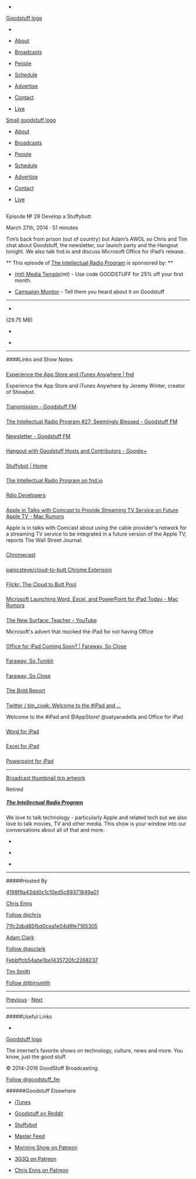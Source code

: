 

-
[Goodstuff logo](http://www.goodstuff.fm/)[](/assets/goodstuff_logo-17c1fe6f378352de5d7345f76152130b.svg)

-


-  [About](/about)

-  [Broadcasts](/broadcasts)

-  [People](/people)

-  [Schedule](/schedule)

-  [Advertise](/advertise)

-  [Contact](/contact)

-  [Live](/live)


[Small goodstuff logo](http://www.goodstuff.fm/)[](/assets/small_goodstuff_logo-bf032e72b9ec41494f4d90905f1ad619.svg)


-  [About](/about)

-  [Broadcasts](/broadcasts)

-  [People](/people)

-  [Schedule](/schedule)

-  [Advertise](/advertise)

-  [Contact](/contact)

-  [Live](/live)


##
Episode № 28
Develop a Stuffybutt


March 27th, 2014
·
51
minutes


Tim’s back from prison (out of country) but Adam’s AWOL so Chris and Tim chat about Goodstuff, the newsletter, our launch party and the Hangout tonight. We also talk fnd.io and discuss Microsoft Office for iPad’s release.


**
This episode of
[The Intellectual Radio Program](/tirp)
is sponsored by:
**


-  [(mt) Media Temple](http://mediatemple.net/?utm_source=goodstuff&utm_medium=textlink&utm_content=mar_podcast&utm_campaign=general)(mt) - Use code GOODSTUFF for 25% off your first month.

-  [Campaign Monitor](http://www.campaignmonitor.com/) - Tell them you heard about it on Goodstuff


------------------------------


-
[](https://goodstuffs3.s3.amazonaws.com/uploads/tirp-28.mp3)(29.75 MB)

-
[](http://twitter.com/intent/tweet?text=The%20Intellectual%20Radio%20Program%20%E2%84%96%2028%20on%20@goodstuff_fm%20-%20http://goodstuff.fm/tirp/28)

-
[](http://www.facebook.com/sharer/sharer.php?u=http://goodstuff.fm/tirp/28)


------------------------------


####Links and Show Notes

#####
[Experience the App Store and iTunes Anywhere | fnd](https://fnd.io/#/)


Experience the App Store and iTunes Anywhere by Jeremy Winter, creator of Showbot.


#####
[Transmission - Goodstuff FM](http://goodstuff.fm/transmission)


#####
[The Intellectual Radio Program #27: Seemingly Blessed - Goodstuff FM](http://goodstuff.fm/tirp/27)


#####
[Newsletter - Goodstuff FM](http://goodstuff.fm/newsletter)


#####
[Hangout with Goodstuff Hosts and Contributors - Google+](https://plus.google.com/events/coq9jculgprr5h9653e5sbgac8c)


#####
[Stuffybot | Home](http://stuffybot.goodstuff.fm/)


#####
[The Intellectual Radio Program on fnd.io](https://fnd.io/#/podcast/682246844-the-intellectual-radio-program-by-ssktn)


#####
[Rdio Developers](http://www.rdio.com/developers/)


#####
[Apple in Talks with Comcast to Provide Streaming TV Service on Future Apple TV - Mac Rumors](http://www.macrumors.com/2014/03/23/apple-tv-comcast-streaming-tv-service/)


Apple is in talks with Comcast about using the cable provider's network for a streaming TV service to be integrated in a future version of the Apple TV, reports The Wall Street Journal.


#####
[Chromecast](http://www.google.com/intl/en/chrome/devices/chromecast/index.html)


#####
[panicsteve/cloud-to-butt Chrome Extension](https://github.com/panicsteve/cloud-to-butt)


#####
[Flickr: The Cloud to Butt Pool](http://www.flickr.com/groups/cloud-to-butt/)


#####
[Microsoft Launching Word, Excel, and PowerPoint for iPad Today - Mac Rumors](http://www.macrumors.com/2014/03/27/office-ipad-today/)


#####
[The New Surface: Teacher - YouTube](https://www.youtube.com/watch?feature=player_embedded&v=L1wx1pDWax0)


Microsoft's advert that mocked the iPad for not having Office


#####
[Office for iPad Coming Soon? | Faraway, So Close](http://www.chrisenns.com/2014/03/microsoft-office-for-ipad-coming-soon/)


#####
[Faraway, So Tumblr](http://tumblr.chrisenns.com/)


#####
[Faraway, So Close](http://www.chrisenns.com/)


#####
[The Bold Report](http://theboldreport.net/)


#####
[Twitter / tim_cook: Welcome to the #iPad and ...](https://twitter.com/tim_cook/status/449272494801702912)


Welcome to the #iPad and @AppStore!  @satyanadella and  Office for iPad


#####
[Word for iPad](https://itunes.apple.com/us/app/microsoft-word-for-ipad/id586447913?mt=8&uo=4&at=10l4Ki)


#####
[Excel for iPad](https://itunes.apple.com/us/app/microsoft-excel-for-ipad/id586683407?mt=8&uo=4&at=10l4Ki)


#####
[Powerpoint for iPad](https://itunes.apple.com/us/app/microsoft-powerpoint-for-ipad/id586449534?mt=8&uo=4&at=10l4Ki)


------------------------------


[Broadcast thumbnail tirp artwork](/tirp)[](https://goodstuffs3.s3.amazonaws.com/uploads/broadcast/image/15/broadcast_thumbnail_tirp_artwork.png)

Retired


##### [The Intellectual Radio Program](/tirp)


We love to talk technology - particularly Apple and related tech but we also love to talk movies, TV and other media. This show is your window into our conversations about all of that and more.

-
[](https://itunes.apple.com/us/podcast/intellectual-radio-program/id682246844)

-
[](/tirp/feed)

-
[](mailto:chris@goodstuff.fm?cc=sponsorship%40goodstuff.fm&subject=%5BGoodStuff%20FM%5D%20Sponsorship%20Inquiry%20for%20The%20Intellectual%20Radio%20Program)


------------------------------


#####Hosted By


[4198f9a43dd0c1c10ed5c89371849a01](/people/chris-enns)[](http://gravatar.com/avatar/4198f9a43dd0c1c10ed5c89371849a01.png?s=300&r=pg)

[Chris Enns](/people/chris-enns)


[Follow @ichris](https://twitter.com/ichris)


[71fc2dbd85fbd0cea1e04d8fe7165305](/people/avclark)[](http://gravatar.com/avatar/71fc2dbd85fbd0cea1e04d8fe7165305.png?s=300&r=pg)

[Adam Clark](/people/avclark)


[Follow @avclark](https://twitter.com/avclark)


[Febbffcb54abe1be1435720fc2268237](/people/ttimsmith)[](http://gravatar.com/avatar/febbffcb54abe1be1435720fc2268237.png?s=300&r=pg)

[Tim Smith](/people/ttimsmith)


[Follow @ttimsmith](https://twitter.com/ttimsmith)


------------------------------


[Previous](/tirp/27)
·
[Next](/tirp/29)


------------------------------


#####Useful Links

-
[](mailto:chris@goodstuff.fm?subject=%5BGoodstuff%20FM%5D%20Feedback%20for%20The%20Intellectual%20Radio%20Program)


[Goodstuff logo](http://www.goodstuff.fm/)[](/assets/goodstuff_logo-17c1fe6f378352de5d7345f76152130b.svg)


The internet’s favorite shows on technology, culture, news and more. You know, just the good stuff.


© 2014–2016 GoodStuff Broadcasting.

[Follow @goodstuff_fm](https://twitter.com/goodstufffm)


######Goodstuff Elsewhere

-  [iTunes](https://itunes.apple.com/us/artist/goodstuff-fm/id843385597?mt=2)

-  [Goodstuff on Reddit](https://www.reddit.com/r/Goodstuff_fm/)

-  [Stuffybot](http://stuffybot.goodstuff.fm)

-  [Master Feed](/master/feed)

-  [Morning Show on Patreon](https://www.patreon.com/morningshow)

-  [3G3Q on Patreon](https://www.patreon.com/3g3q)

-  [Chris Enns on Patreon](https://www.patreon.com/ichris)
